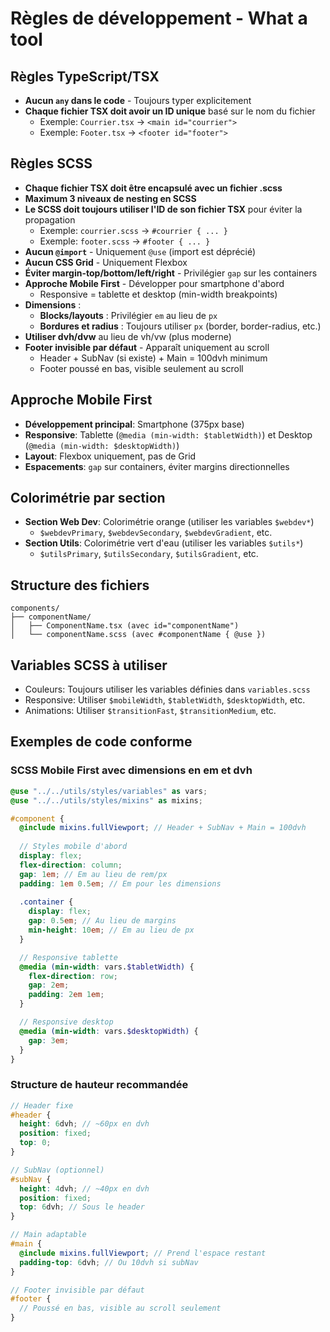 # Règles de développement - What a tool

## Règles TypeScript/TSX
- **Aucun `any` dans le code** - Toujours typer explicitement
- **Chaque fichier TSX doit avoir un ID unique** basé sur le nom du fichier
  - Exemple: `Courrier.tsx` → `<main id="courrier">`
  - Exemple: `Footer.tsx` → `<footer id="footer">`

## Règles SCSS
- **Chaque fichier TSX doit être encapsulé avec un fichier .scss**
- **Maximum 3 niveaux de nesting en SCSS**
- **Le SCSS doit toujours utiliser l'ID de son fichier TSX** pour éviter la propagation
  - Exemple: `courrier.scss` → `#courrier { ... }`
  - Exemple: `footer.scss` → `#footer { ... }`
- **Aucun `@import`** - Uniquement `@use` (import est déprécié)
- **Aucun CSS Grid** - Uniquement Flexbox
- **Éviter margin-top/bottom/left/right** - Privilégier `gap` sur les containers
- **Approche Mobile First** - Développer pour smartphone d'abord
  - Responsive = tablette et desktop (min-width breakpoints)
- **Dimensions** :
  - **Blocks/layouts** : Privilégier `em` au lieu de `px` 
  - **Bordures et radius** : Toujours utiliser `px` (border, border-radius, etc.)
- **Utiliser dvh/dvw** au lieu de vh/vw (plus moderne)
- **Footer invisible par défaut** - Apparaît uniquement au scroll
  - Header + SubNav (si existe) + Main = 100dvh minimum
  - Footer poussé en bas, visible seulement au scroll

## Approche Mobile First
- **Développement principal**: Smartphone (375px base)
- **Responsive**: Tablette (`@media (min-width: $tabletWidth)`) et Desktop (`@media (min-width: $desktopWidth)`)
- **Layout**: Flexbox uniquement, pas de Grid
- **Espacements**: `gap` sur containers, éviter margins directionnelles

## Colorimétrie par section
- **Section Web Dev**: Colorimétrie orange (utiliser les variables `$webdev*`)
  - `$webdevPrimary`, `$webdevSecondary`, `$webdevGradient`, etc.
- **Section Utils**: Colorimétrie vert d'eau (utiliser les variables `$utils*`)
  - `$utilsPrimary`, `$utilsSecondary`, `$utilsGradient`, etc.

## Structure des fichiers
```
components/
├── componentName/
│   ├── ComponentName.tsx (avec id="componentName")
│   └── componentName.scss (avec #componentName { @use })
```

## Variables SCSS à utiliser
- Couleurs: Toujours utiliser les variables définies dans `variables.scss`
- Responsive: Utiliser `$mobileWidth`, `$tabletWidth`, `$desktopWidth`, etc.
- Animations: Utiliser `$transitionFast`, `$transitionMedium`, etc.

## Exemples de code conforme

### SCSS Mobile First avec dimensions en em et dvh
```scss
@use "../../utils/styles/variables" as vars;
@use "../../utils/styles/mixins" as mixins;

#component {
  @include mixins.fullViewport; // Header + SubNav + Main = 100dvh
  
  // Styles mobile d'abord
  display: flex;
  flex-direction: column;
  gap: 1em; // Em au lieu de rem/px
  padding: 1em 0.5em; // Em pour les dimensions
  
  .container {
    display: flex;
    gap: 0.5em; // Au lieu de margins
    min-height: 10em; // Em au lieu de px
  }

  // Responsive tablette
  @media (min-width: vars.$tabletWidth) {
    flex-direction: row;
    gap: 2em;
    padding: 2em 1em;
  }

  // Responsive desktop  
  @media (min-width: vars.$desktopWidth) {
    gap: 3em;
  }
}
```

### Structure de hauteur recommandée
```scss
// Header fixe
#header {
  height: 6dvh; // ~60px en dvh
  position: fixed;
  top: 0;
}

// SubNav (optionnel)
#subNav {
  height: 4dvh; // ~40px en dvh  
  position: fixed;
  top: 6dvh; // Sous le header
}

// Main adaptable
#main {
  @include mixins.fullViewport; // Prend l'espace restant
  padding-top: 6dvh; // Ou 10dvh si subNav
}

// Footer invisible par défaut
#footer {
  // Poussé en bas, visible au scroll seulement
}
```